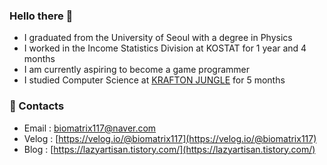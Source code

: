 ### Hello there 👋

* I graduated from the University of Seoul with a degree in Physics
* I worked in the Income Statistics Division at KOSTAT for 1 year and 4 months
* I am currently aspiring to become a game programmer
* I studied Computer Science at [KRAFTON JUNGLE](https://jungle.krafton.com/) for 5 months

### 🔗 Contacts

* Email : [biomatrix117@naver.com](biomatrix117@naver.com)
* Velog : [https://velog.io/@biomatrix117](https://velog.io/@biomatrix117)
* Blog : [https://lazyartisan.tistory.com/](https://lazyartisan.tistory.com/)


